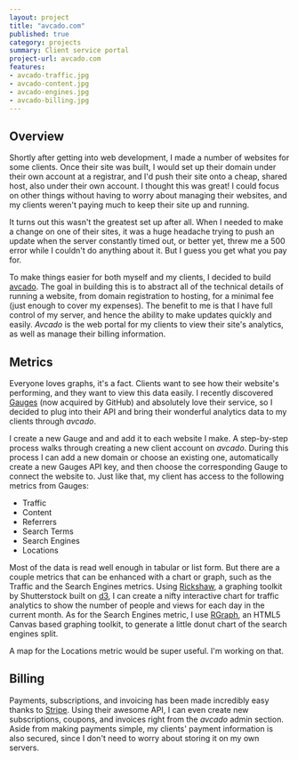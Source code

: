 ```yaml
---
layout: project
title: "avcado.com"
published: true
category: projects
summary: Client service portal
project-url: avcado.com
features:
- avcado-traffic.jpg
- avcado-content.jpg
- avcado-engines.jpg
- avcado-billing.jpg
---
```


## Overview

Shortly after getting into web development, I made a number of websites for some clients. Once their site was built, I would set up their domain under their own account at a registrar, and I'd push their site onto a cheap, shared host, also under their own account. I thought this was great! I could focus on other things without having to worry about managing their websites, and my clients weren't paying much to keep their site up and running.

It turns out this wasn't the greatest set up after all. When I needed to make a change on one of their sites, it was a huge headache trying to push an update when the server constantly timed out, or better yet, threw me a 500 error while I couldn't do anything about it. But I guess you get what you pay for.

To make things easier for both myself and my clients, I decided to build [avcado](https://avcado.com). The goal in building this is to abstract all of the technical details of running a website, from domain registration to hosting, for a minimal fee (just enough to cover my expenses). The benefit to me is that I have full control of my server, and hence the ability to make updates quickly and easily. _Avcado_ is the web portal for my clients to view their site's analytics, as well as manage their billing information.

## Metrics

Everyone loves graphs, it's a fact. Clients want to see how their website's performing, and they want to view this data easily. I recently discovered [Gauges](http://gaug.es) (now acquired by GitHub) and absolutely love their service, so I decided to plug into their API and bring their wonderful analytics data to my clients through _avcado_.

I create a new Gauge and and add it to each website I make. A step-by-step process walks through creating a new client account on _avcado_. During this process I can add a new domain or choose an existing one, automatically create a new Gauges API key, and then choose the corresponding Gauge to connect the website to. Just like that, my client has access to the following metrics from Gauges:

* Traffic
* Content
* Referrers
* Search Terms
* Search Engines
* Locations

Most of the data is read well enough in tabular or list form. But there are a couple metrics that can be enhanced with a chart or graph, such as the Traffic and the Search Engines metrics. Using [Rickshaw](http://code.shutterstock.com/rickshaw/), a graphing toolkit by Shutterstock built on  [d3](http://mbostock.github.com/d3/), I can create a nifty interactive chart for traffic analytics to show the number of people and views for each day in the current month. As for the Search Engines metric, I use [RGraph](http://www.rgraph.net/), an HTML5 Canvas based graphing toolkit, to generate a little donut chart of the search engines split.

A map for the Locations metric would be super useful. I'm working on that.

## Billing

Payments, subscriptions, and invoicing has been made incredibly easy thanks to [Stripe](https://stripe.com/). Using their awesome API, I can even create new subscriptions, coupons, and invoices right from the _avcado_ admin section. Aside from making payments simple, my clients' payment information is also secured, since I don't need to worry about storing it on my own servers.